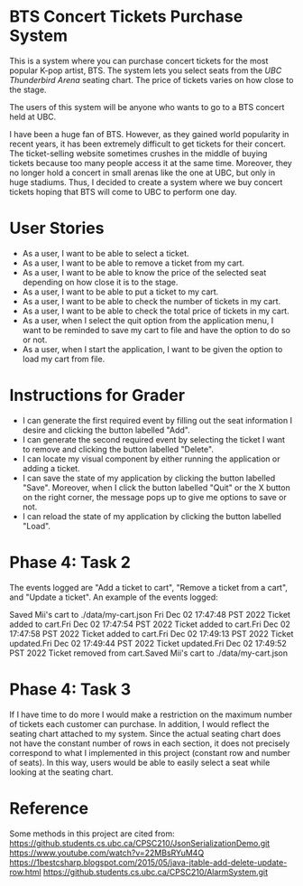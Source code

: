 # BTS Concert Tickets Purchase System

This is a system where you can purchase concert tickets for the most popular K-pop artist, BTS. 
The system lets you select seats from the *UBC Thunderbird Arena* seating chart.
The price of tickets varies on how close to the stage.

The users of this system will be anyone who wants to go to a BTS concert held at UBC.

I have been a huge fan of BTS.
However, as they gained world popularity in recent years, 
it has been extremely difficult to get tickets for their concert.
The ticket-selling website sometimes crushes in the middle of buying tickets 
because too many people access it at the same time.
Moreover, they no longer hold a concert in small arenas like the one at UBC, 
but only in huge stadiums.
Thus, I decided to create a system where we buy concert tickets hoping that BTS will come to UBC to perform one day.


# User Stories
- As a user, I want to be able to select a ticket.
- As a user, I want to be able to remove a ticket from my cart.
- As a user, I want to be able to know the price of the selected seat depending on how close it is to the stage.
- As a user, I want to be able to put a ticket to my cart.
- As a user, I want to be able to check the number of tickets in my cart.
- As a user, I want to be able to check the total price of tickets in my cart. 
- As a user, when I select the quit option from the application menu, 
I want to be reminded to save my cart to file and have the option to do so or not.
- As a user, when I start the application, I want to be given the option to load my cart from file.


# Instructions for Grader
- I can generate the first required event by filling out the seat information I desire 
and clicking the button labelled "Add". 
- I can generate the second required event by selecting the ticket I want to remove and 
clicking the button labelled "Delete".
- I can locate my visual component by either running the application or adding a ticket. 
- I can save the state of my application by clicking the button labelled "Save". Moreover, when I click the button 
labelled "Quit" or the X button on the right corner, the message pops up to give me options to save or not.  
- I can reload the state of my application by clicking the button labelled "Load".


# Phase 4: Task 2
The events logged are "Add a ticket to cart", "Remove a ticket from a cart", and "Update a ticket".
An example of the events logged:

Saved Mii's cart to ./data/my-cart.json 
Fri Dec 02 17:47:48 PST 2022
Ticket added to cart.Fri Dec 02 17:47:54 PST 2022
Ticket added to cart.Fri Dec 02 17:47:58 PST 2022
Ticket added to cart.Fri Dec 02 17:49:13 PST 2022
Ticket updated.Fri Dec 02 17:49:44 PST 2022
Ticket updated.Fri Dec 02 17:49:52 PST 2022
Ticket removed from cart.Saved Mii's cart to ./data/my-cart.json


# Phase 4: Task 3
If I have time to do more I would make a restriction on the maximum number of tickets each customer can purchase.
In addition, I would reflect the seating chart attached to my system.
Since the actual seating chart does not have the constant number of rows in each section, 
it does not precisely correspond to what I implemented in this project (constant row and number of seats).
In this way, users would be able to easily select a seat while looking at the seating chart.
  
# Reference
Some methods in this project are cited from:
https://github.students.cs.ubc.ca/CPSC210/JsonSerializationDemo.git
https://www.youtube.com/watch?v=22MBsRYuM4Q
https://1bestcsharp.blogspot.com/2015/05/java-jtable-add-delete-update-row.html
https://github.students.cs.ubc.ca/CPSC210/AlarmSystem.git

